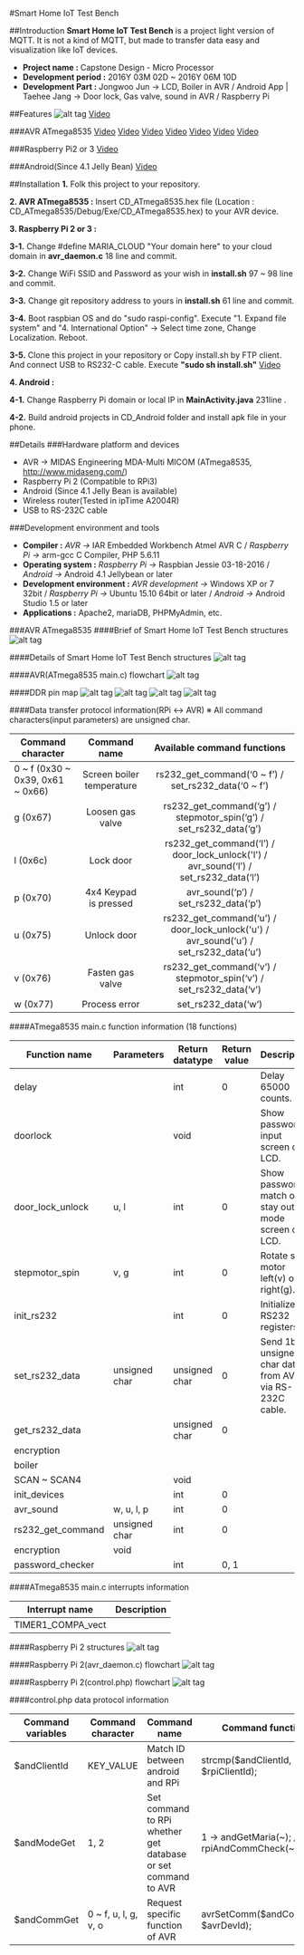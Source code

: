 #Smart Home IoT Test Bench

##Introduction
**Smart Home IoT Test Bench** is a project light version of MQTT. It is not a kind of MQTT, but made to transfer data easy and visualization like IoT devices.

- **Project name :** Capstone Design - Micro Processor 
- **Development period :** 2016Y 03M 02D ~ 2016Y 06M 10D
- **Development Part :** Jongwoo Jun → LCD, Boiler in AVR / Android App | Taehee Jang → Door lock, Gas valve, sound in AVR / Raspberry Pi

##Features
![alt tag](https://github.com/janghe11/Smart_Home_IoT_Test_Bench/blob/master/Pictures/Smart_Home_IoT_Test_Bench_Structures.jpg)
[Video](https://www.youtube.com/watch?v=-Crt2v5ujaE "See system overall")

###AVR ATmega8535
[Video](https://youtu.be/FrzMykKj9gg?list=PLrkMDS9YPSQGKB-f_zhrBY_vkxBbQ7gf- "AVR Door lock - Overall")
[Video](https://youtu.be/V3KUylfnduU?list=PLrkMDS9YPSQGKB-f_zhrBY_vkxBbQ7gf- "AVR Door lock - Type password")
[Video](https://youtu.be/LZs_AEyibpg?list=PLrkMDS9YPSQGKB-f_zhrBY_vkxBbQ7gf- "AVR Door lock - Unlock")
[Video](https://youtu.be/bH0m9aLebuU?list=PLrkMDS9YPSQGKB-f_zhrBY_vkxBbQ7gf- "AVR Door lock - Password fail")
[Video](http:// "AVR Door lock - Modify password")
[Video](https://youtu.be/HGOBc7l1QOo?list=PLrkMDS9YPSQGKB-f_zhrBY_vkxBbQ7gf- "AVR Boiler - Overall")
[Video](https://youtu.be/0xEePp_o0Pk?list=PLrkMDS9YPSQGKB-f_zhrBY_vkxBbQ7gf- "AVR Boiler - Temerature control")

###Raspberry Pi2 or 3
[Video](https://youtu.be/I_l7a_V6n3E?list=PLrkMDS9YPSQGKB-f_zhrBY_vkxBbQ7gf- "Raspberry Pi control devices and cloud instance")

###Android(Since 4.1 Jelly Bean)
[Video](https://youtu.be/2daO-WUt2ws?list=PLrkMDS9YPSQGKB-f_zhrBY_vkxBbQ7gf- "Android control AVR via Raspberry Pi")

##Installation
**1.** Folk this project to your repository.

**2. AVR ATmega8535 :** Insert CD_ATmega8535.hex file (Location : CD_ATmega8535/Debug/Exe/CD_ATmega8535.hex) to your AVR device.

**3. Raspberry Pi 2 or 3 :** 

**3-1.** Change #define MARIA_CLOUD "Your domain here" to your cloud domain in **avr_daemon.c** 18 line and commit.

**3-2.** Change WiFi SSID and Password as your wish in **install.sh** 97 ~ 98 line and commit.

**3-3.** Change git repository address to yours in **install.sh** 61 line and commit.

**3-4.** Boot raspbian OS and do "sudo raspi-config". Execute "1. Expand file system" and "4. International Option" → Select time zone, Change Localization. Reboot.

**3-5.** Clone this project in your repository or Copy install.sh by FTP client. And connect USB to RS232-C cable. Execute **"sudo sh install.sh"** [Video](https://youtu.be/mxKGEJyC_fg?list=PLrkMDS9YPSQGKB-f_zhrBY_vkxBbQ7gf- "Raspberry Pi install.sh installation video")

**4. Android :** 

**4-1.** Change Raspberry Pi domain or local IP in **MainActivity.java** 231line .

**4-2.** Build android projects in CD_Android folder and install apk file in your phone.

##Details
###Hardware platform and devices
- AVR → MIDAS Engineering MDA-Multi MICOM (ATmega8535, http://www.midaseng.com/)
- Raspberry Pi 2 (Compatible to RPi3)
- Android (Since 4.1 Jelly Bean is available)
- Wireless router(Tested in ipTime A2004R)
- USB to RS-232C cable

###Development environment and tools
- **Compiler  :** *AVR →* IAR Embedded Workbench Atmel AVR C / *Raspberry Pi →* arm-gcc C Compiler, PHP 5.6.11
- **Operating system :** *Raspberry Pi →* Raspbian Jessie 03-18-2016 / *Android →* Android 4.1 Jellybean or later
- **Development environment :** *AVR development →* Windows XP or 7 32bit / *Raspberry Pi →* Ubuntu 15.10 64bit or later / *Android →* Android Studio 1.5 or later
- **Applications :** Apache2, mariaDB, PHPMyAdmin, etc.

###AVR ATmega8535
####Brief of Smart Home IoT Test Bench structures
![alt tag](https://github.com/janghe11/Smart_Home_IoT_Test_Bench/blob/master/Pictures/Smart%20Home%20IoT%20Test%20Bench%20Structures.jpg)

####Details of Smart Home IoT Test Bench structures
![alt tag](https://github.com/janghe11/Smart_Home_IoT_Test_Bench/blob/master/Pictures/Smart%20Home%20IoT%20Test%20Bench%20Structures(Details).jpg)

####AVR(ATmega8535 main.c) flowchart
![alt tag](https://github.com/janghe11/Smart_Home_IoT_Test_Bench/blob/master/Pictures/Smart%20Home%20IoT%20Test%20Bench%20Flowchart%20-%20ATmega8535%20(main.c).jpg)

####DDR pin map
![alt tag](https://github.com/janghe11/Smart_Home_IoT_Test_Bench/blob/master/Pictures/AVR-DDRA.png)
![alt tag](https://github.com/janghe11/Smart_Home_IoT_Test_Bench/blob/master/Pictures/AVR-DDRB.png)
![alt tag](https://github.com/janghe11/Smart_Home_IoT_Test_Bench/blob/master/Pictures/AVR-DDRC.png)
![alt tag](https://github.com/janghe11/Smart_Home_IoT_Test_Bench/blob/master/Pictures/AVR-DDRD.png)

####Data transfer protocol information(RPi ↔ AVR)
※ All command characters(input parameters) are unsigned char.

| **Command character**              | **Command name**        | **Available command functions**                                                                                                 |
| ----------------------------------------- | :-------------------------------: | :----------------------------------------------------------------------------------------------------------: |
| 0 ~ f (0x30 ~ 0x39, 0x61 ~ 0x66) | Screen boiler temperature | rs232_get_command(‘0 ~ f’) / set_rs232_data(‘0 ~ f’)                                                               |
| g (0x67)                                               | Loosen gas valve                   | rs232_get_command(‘g’)  / stepmotor_spin(‘g’) / set_rs232_data(‘g’)                                  |
| l (0x6c)                                                 | Lock door                                | rs232_get_command(‘l’) / door_lock_unlock('l') / avr_sound(‘l’) / set_rs232_data(‘l’)      |
| p (0x70)                                               | 4x4 Keypad is pressed         | avr_sound(‘p’) / set_rs232_data(‘p’)                                                                                                 |
| u (0x75)                                               | Unlock door                           | rs232_get_command(‘u’) / door_lock_unlock('u') / avr_sound(‘u’) / set_rs232_data(‘u’) |
| v (0x76)                                                | Fasten gas valve                   | rs232_get_command(‘v’) / stepmotor_spin(‘v’) / set_rs232_data(‘v’)                                      |
| w (0x77)                                              | Process error                         | set_rs232_data(‘w’)                                                                                                                               |


####ATmega8535 main.c function information (18 functions)

| **Function name**  | **Parameters** | **Return datatype** | **Return value** | **Description**                                                                                    |
| -------------------------- | --------------------- | --------------------------- | ----------------------- | ---------------------------------------------------------------------------- |
| delay                               |                                  | int                                    | 0                                | Delay 65000 counts.                                                                             |
| doorlock                        |                                  | void                                  |                                    | Show password input screen on LCD.                                             |
| door_lock_unlock        | u, l                            | int                                    | 0                                 | Show password match or stay out mode screen on LCD.          |
| stepmotor_spin            | v, g                           | int                                    | 0                                 | Rotate step motor left(v) or right(g).                                              |
| init_rs232                      |                                  | int                                     | 0                                 | Initialize RS232 registers.                                                                   |
| set_rs232_data             | unsigned char      | unsigned char               | 0                                 | Send 1byte unsigned char data from AVR via RS-232C cable. |
| get_rs232_data            |                                  | unsigned char               | 0                                 |
| encryption                      |
| boiler                               |
| SCAN ~ SCAN4            |                                   | void                                  |                                     |
| init_devices                    |                                  | int                                     | 0                                 |
| avr_sound                      | w, u, l, p                 | int                                     | 0                                  |
| rs232_get_command | unsigned char       |int                                      | 0
| encryption                      | void                         |
| password_checker       |                                  | int                                      | 0, 1                             |

####ATmega8535 main.c interrupts information

| **Interrupt name**    | **Description** |
| ---------------------------- | --------------------- |
| TIMER1_COMPA_vect |                                 |

####Raspberry Pi 2 structures
![alt tag](https://github.com/janghe11/Smart_Home_IoT_Test_Bench/blob/master/Pictures/Smart%20Home%20Iot%20Test%20Bench%20Structures%20-%20Raspberry%20Pi.jpg)

####Raspberry Pi 2(avr_daemon.c) flowchart
![alt tag](https://github.com/janghe11/Smart_Home_IoT_Test_Bench/blob/master/Pictures/Smart%20Home%20IoT%20Test%20Bench%20Flowchart%20-%20Raspberry%20Pi%20(avr_daemon.c).jpg)

####Raspberry Pi 2(control.php) flowchart
![alt tag](https://github.com/janghe11/Smart_Home_IoT_Test_Bench/blob/master/Pictures/Smart%20Home%20IoT%20Test%20Bench%20Flowchart%20-%20Raspberry%20Pi%20(control.php).jpg)

####control.php data protocol information

| **Command variables** | **Command character** | **Command name**                        | **Command function**                                   | **_POST variables** |
| -------------------------------- | -------------------------------- | -------------------------------------------- | ------------------------------------------------------ | --------------------------- |
| $andClientId                        | KEY_VALUE                           | Match ID between android and RPi | strcmp($andClientId, $rpiClientId);                | andClientId                    |
| $andModeGet                     | 1, 2                                          | Set command to RPi whether get database or set command to AVR | 1 → andGetMaria(~); / 2 → rpiAndCommCheck(~); | andModeSet |
| $andCommGet                   | 0 ~ f, u, l, g, v, o                    | Request specific function of AVR      | avrSetComm($andCommGet, $avrDevId); | andCommSet                |
